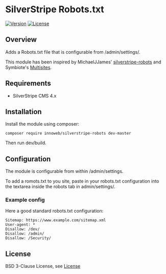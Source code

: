 # SilverStripe Robots.txt

[![Version](http://img.shields.io/packagist/v/innoweb/silverstripe-robots.svg?style=flat-square)](https://packagist.org/packages/innoweb/silverstripe-robots)
[![License](http://img.shields.io/packagist/l/innoweb/silverstripe-robots.svg?style=flat-square)](license.md)

## Overview

Adds a Robots.txt file that is configurable from /admin/settings/.

This module has been inspired by MichaelJJames' [silverstripe-robots](https://github.com/MichaelJJames/silverstripe-robots) and Symbiote's [Multisites](https://github.com/symbiote/silverstripe-multisites).

## Requirements

* SilverStripe CMS 4.x

## Installation

Install the module using composer:
```
composer require innoweb/silverstripe-robots dev-master
```
Then run dev/build.

## Configuration

The module is configurable from within /admin/settings. 

To add a romots.txt to you site, paste in your robots.txt configuration into the textarea inside the robots tab in admin/settings/.

### Example config

Here a good standard robots.txt configuration:

```
Sitemap: https://www.example.com/sitemap.xml
User-agent: *
Disallow: /dev/
Disallow: /admin/
Disallow: /Security/
```

## License

BSD 3-Clause License, see [License](license.md)
